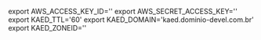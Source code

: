 export AWS_ACCESS_KEY_ID='<YOUR KEY>'
export AWS_SECRET_ACCESS_KEY='<YOUR SECRET>'
export KAED_TTL='60'
export KAED_DOMAIN='kaed.dominio-devel.com.br'
export KAED_ZONEID='<ROUTE53 ZONE ID>'
